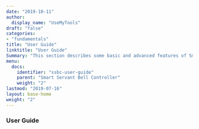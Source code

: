 ```yaml
---
date: "2019-10-11"
author:
  display_name: "UseMyTools"
draft: "false"
categories:
- "fundamentals"
title: "User Guide"
linktitle: "User Guide"
Summary: "This section describes some basic and advanced features of Smart Servant Bell Controller."
menu:
  docs:
    identifier: "ssbc-user-guide"
    parent: "Smart Servant Bell Controller"
    weight: "2"
lastmod: "2019-07-16"
layout: base-home
weight: "2"
---
```


### User Guide ###
